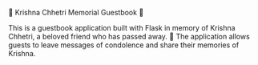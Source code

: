 :book: Krishna Chhetri Memorial Guestbook :pray:

This is a guestbook application built with Flask in memory of Krishna Chhetri, a beloved friend who has passed away. :angel: The application allows guests to leave messages of condolence and share their memories of Krishna.
